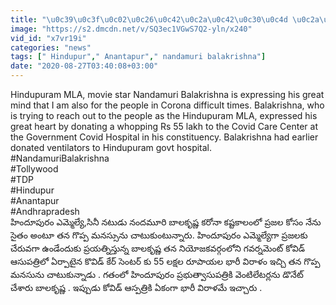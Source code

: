 ```yaml
---
title: "\u0c39\u0c3f\u0c02\u0c26\u0c42\u0c2a\u0c42\u0c30\u0c4d \u0c2a\u0c4d\u0c30\u0c1c\u0c32\u0c15\u0c3f Nandamuri Balakrishna \u0c2d\u0c30\u0c4b\u0c38\u0c3e.. 55 \u0c32\u0c15\u0c4d\u0c37\u0c32 \u0c35\u0c3f\u0c30\u0c3e\u0c33\u0c02!! Oneindia Telugu"
image: "https://s2.dmcdn.net/v/SQ3ec1VGwS7Q2-yln/x240"
vid_id: "x7vr19i"
categories: "news"
tags: [" Hindupur"," Anantapur"," nandamuri balakrishna"]
date: "2020-08-27T03:40:08+03:00"
---
```

Hindupuram MLA, movie star Nandamuri Balakrishna is expressing his great mind that I am also for the people in Corona difficult times. Balakrishna, who is trying to reach out to the people as the Hindupuram MLA, expressed his great heart by donating a whopping Rs 55 lakh to the Covid Care Center at the Government Covid Hospital in his constituency. Balakrishna had earlier donated ventilators to Hindupuram govt hospital.  <br>#NandamuriBalakrishna  <br>#Tollywood  <br>#TDP  <br>#Hindupur  <br>#Anantapur  <br>#Andhrapradesh  <br>హిందూపురం ఎమ్మెల్యే,సినీ నటుడు నందమూరి బాలకృష్ణ కరోనా కష్టకాలంలో ప్రజల కోసం నేను సైతం అంటూ తన గొప్ప మనస్సును చాటుకుంటున్నారు. హిందూపురం ఎమ్మెల్యేగా ప్రజలకు చేరువగా ఉండేందుకు ప్రయత్నిస్తున్న బాలకృష్ణ తన నియోజకవర్గంలోని గవర్నమెంట్ కోవిడ్ ఆసుపత్రిలో ఏర్పాటైన కొవిడ్ కేర్ సెంటర్ కు 55 లక్షల రూపాయల భారీ విరాళం ఇచ్చి తన గొప్ప మనసును చాటుకున్నాడు . గతంలో హిందూపురం ప్రభుత్వాసుపత్రికి వెంటిలేటర్లను డొనేట్ చేశారు బాలకృష్ణ . ఇప్పుడు కోవిడ్ ఆస్పత్రికి ఏకంగా భారీ విరాళమే ఇచ్చారు .  <br>
